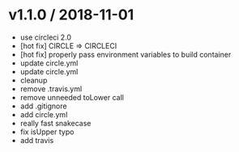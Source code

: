 
v1.1.0 / 2018-11-01
===================

  * use circleci 2.0
  * [hot fix] CIRCLE => CIRCLECI
  * [hot fix] properly pass environment variables to build container
  * update circle.yml
  * update circle.yml
  * cleanup
  * remove .travis.yml
  * remove unneeded toLower call
  * add .gitignore
  * add circle.yml
  * really fast snakecase
  * fix isUpper typo
  * add travis
